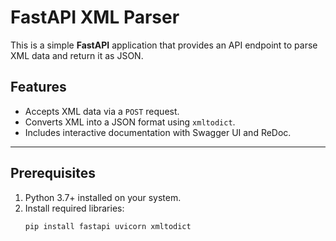 # FastAPI XML Parser

This is a simple **FastAPI** application that provides an API endpoint to parse XML data and return it as JSON.

## Features
- Accepts XML data via a `POST` request.
- Converts XML into a JSON format using `xmltodict`.
- Includes interactive documentation with Swagger UI and ReDoc.

---

## Prerequisites
1. Python 3.7+ installed on your system.
2. Install required libraries:
   ```bash
   pip install fastapi uvicorn xmltodict
